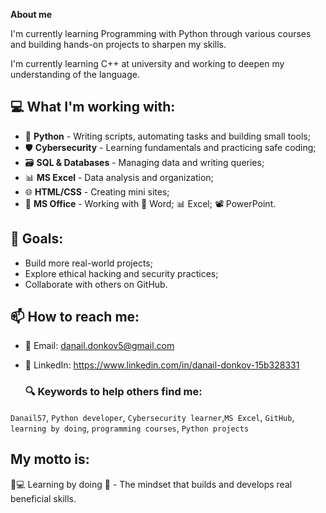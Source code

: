 
**About me**

I'm currently learning Programming with Python through various courses and building hands-on projects to sharpen my skills.

I'm currently learning C++ at university and working to deepen my understanding of the language.

## 💻 What I'm working with:
- 🐍 **Python** - Writing scripts, automating tasks and building small tools;
- 🛡️ **Cybersecurity** - Learning fundamentals and practicing safe coding;
- 🗃️ **SQL & Databases** - Managing data and writing queries;
- 📊 **MS Excel** - Data analysis and organization;
- 🌐 **HTML/CSS** - Creating mini sites;
- 💼 **MS Office** - Working with 📄 Word; 📊 Excel; 📽️ PowerPoint.


## 🚀 Goals:
- Build more real-world projects;
- Explore ethical hacking and security practices;
- Collaborate with others on GitHub.

## 📫 How to reach me:
- 📧 Email: danail.donkov5@gmail.com

- 💼 LinkedIn: https://www.linkedin.com/in/danail-donkov-15b328331

  ### 🔍 Keywords to help others find me:

`Danail57`, `Python developer`, `Cybersecurity learner`,`MS Excel`, `GitHub`, `learning by doing`, `programming courses`, `Python projects`

## My motto is:
🧠💻 Learning by doing 🚀 -  The mindset that builds and develops real beneficial skills.
